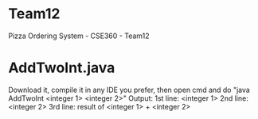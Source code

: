 # Team12
Pizza Ordering System - CSE360 - Team12
# AddTwoInt.java 
  Download it, compile it in any IDE you prefer, then open cmd and do "java AddTwoInt <integer 1> <integer 2>"
  Output: 1st line: <integer 1>
          2nd line: <integer 2>
          3rd line: result of <integer 1> + <integer 2>
 

